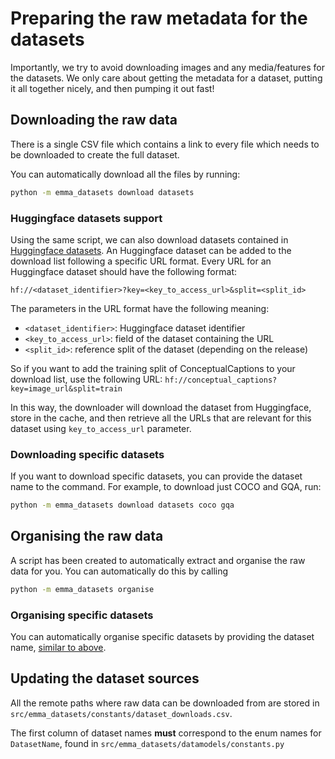 # Preparing the raw metadata for the datasets

Importantly, we try to avoid downloading images and any media/features for the datasets. We only care about getting the metadata for a dataset, putting it all together nicely, and then pumping it out fast!

## Downloading the raw data

There is a single CSV file which contains a link to every file which needs to be downloaded to create the full dataset.

You can automatically download all the files by running:

```bash
python -m emma_datasets download datasets
```

### Huggingface datasets support

Using the same script, we can also download datasets contained in [Huggingface datasets](https://huggingface.co/docs/datasets/index).
An Huggingface dataset can be added to the download list following a specific URL format.
Every URL for an Huggingface dataset should have the following format:

`hf://<dataset_identifier>?key=<key_to_access_url>&split=<split_id>`

The parameters in the URL format have the following meaning:

- `<dataset_identifier>`: Huggingface dataset identifier
- `<key_to_access_url>`: field of the dataset containing the URL
- `<split_id>`: reference split of the dataset (depending on the release)

So if you want to add the training split of ConceptualCaptions to your download list, use the following URL:
`hf://conceptual_captions?key=image_url&split=train`

In this way, the downloader will download the dataset from Huggingface, store in the cache, and
then retrieve all the URLs that are relevant for this dataset using `key_to_access_url` parameter.

### Downloading specific datasets

If you want to download specific datasets, you can provide the dataset name to the command. For example, to download just COCO and GQA, run:

```bash
python -m emma_datasets download datasets coco gqa
```

## Organising the raw data

A script has been created to automatically extract and organise the raw data for you. You can automatically do this by calling

```bash
python -m emma_datasets organise
```

### Organising specific datasets

You can automatically organise specific datasets by providing the dataset name, [similar to above](#downloading-specific-datasets).

## Updating the dataset sources

All the remote paths where raw data can be downloaded from are stored in `src/emma_datasets/constants/dataset_downloads.csv`.

The first column of dataset names **must** correspond to the enum names for `DatasetName`, found in `src/emma_datasets/datamodels/constants.py`

